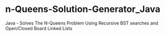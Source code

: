 # n-Queens-Solution-Generator_Java
Java - Solves The N-Queens Problem Using Recursive BST searches and Open/Closed Board Linked Lists
